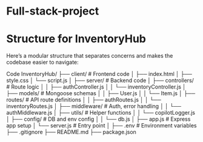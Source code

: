 # Full-stack-project

# Structure for InventoryHub
Here’s a modular structure that separates concerns and makes the codebase easier to navigate:

Code
InventoryHub/
├── client/                      # Frontend code
│   ├── index.html
│   ├── style.css
│   └── script.js
│
├── server/                      # Backend code
│   ├── controllers/            # Route logic
│   │   ├── authController.js
│   │   └── inventoryController.js
│   ├── models/                 # Mongoose schemas
│   │   ├── User.js
│   │   └── Item.js
│   ├── routes/                 # API route definitions
│   │   ├── authRoutes.js
│   │   └── inventoryRoutes.js
│   ├── middleware/             # Auth, error handling
│   │   └── authMiddleware.js
│   ├── utils/                  # Helper functions
│   │   └── copilotLogger.js
│   ├── config/                 # DB and env config
│   │   └── db.js
│   ├── app.js                  # Express app setup
│   └── server.js               # Entry point
│
├── .env                        # Environment variables
├── .gitignore
├── README.md
├── package.json
